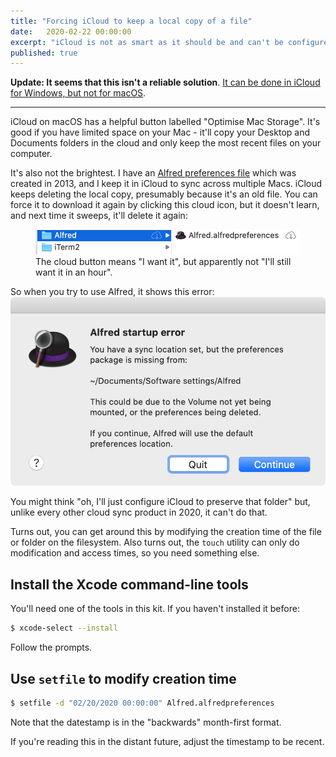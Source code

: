 ```yaml
---
title: "Forcing iCloud to keep a local copy of a file"
date:	2020-02-22 00:00:00
excerpt: "iCloud is not as smart as it should be and can't be configured enough to make up for that, so here's a workaround."
published: true
---
```


**Update: It seems that this isn't a reliable solution**. [It can be done in iCloud for Windows, but not for macOS](https://support.apple.com/en-au/guide/icloud/mm17d7e476fc/icloud).

<hr>

iCloud on macOS has a helpful button labelled "Optimise Mac Storage". It's good if you have limited space on your Mac - it'll copy your Desktop and Documents folders in the cloud and only keep the most recent files on your computer.

It's also not the brightest. I have an [Alfred preferences file](https://alfredapp.com) which was created in 2013, and I keep it in iCloud to sync across multiple Macs. iCloud keeps deleting the local copy, presumably because it's an old file. You can force it to download it again by clicking this cloud icon, but it doesn't learn, and next time it sweeps, it'll delete it again:

<figure>
<img src="/assets/alfred-settings-desynced.png" alt="Screenshot of Finder showing a cloud icon next to the Alfred preferences file to indicate that it's on the cloud" />
<figcaption>The cloud button means "I want it", but apparently not "I'll still want it in an hour".</figcaption>
</figure>

So when you try to use Alfred, it shows this error:
<img src="/assets/alfred-error-no-preferences.png" alt="Screenshot: Alfred showing an error message: 'You have a sync location set, but the preferences package is missing'" />

You might think "oh, I'll just configure iCloud to preserve that folder" but, unlike every other cloud sync product in 2020, it can't do that.

Turns out, you can get around this by modifying the creation time of the file or folder on the filesystem. Also turns out, the `touch` utility can only do modification and access times, so you need something else.

## Install the Xcode command-line tools

You'll need one of the tools in this kit. If you haven't installed it before:

```sh
$ xcode-select --install
```

Follow the prompts.

## Use `setfile` to modify creation time

```sh
$ setfile -d "02/20/2020 00:00:00" Alfred.alfredpreferences
```

Note that the datestamp is in the "backwards" month-first format.

If you're reading this in the distant future, adjust the timestamp to be recent.
